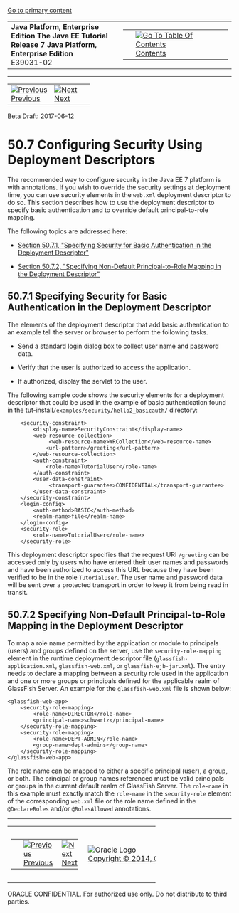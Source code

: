 [Go to primary content](#BEGIN)

<table>
<colgroup>
<col width="50%" />
<col width="50%" />
</colgroup>
<tbody>
<tr class="odd">
<td><strong>Java Platform, Enterprise Edition The Java EE Tutorial</strong><br />
<strong>Release 7 Java Platform, Enterprise Edition</strong><br />
E39031-02</td>
<td><table>
<tbody>
<tr class="odd">
<td> </td>
<td><a href="toc.htm"><img src="../../dcommon/gifs/toc.gif" alt="Go To Table Of Contents" /><br />
<span class="icon">Contents</span></a></td>
</tr>
</tbody>
</table></td>
</tr>
</tbody>
</table>

-----

<table>
<tbody>
<tr class="odd">
<td><a href="security-advanced006.htm"><img src="../../dcommon/gifs/leftnav.gif" alt="Previous" /><br />
<span class="icon">Previous</span></a> </td>
<td><a href="security-advanced008.htm"><img src="../../dcommon/gifs/rightnav.gif" alt="Next" /><br />
<span class="icon">Next</span></a></td>
<td> </td>
</tr>
</tbody>
</table>

Beta Draft: 2017-06-12

# 50.7 Configuring Security Using Deployment Descriptors

The recommended way to configure security in the Java EE 7 platform is
with annotations. If you wish to override the security settings at
deployment time, you can use security elements in the `web.xml`
deployment descriptor to do so. This section describes how to use the
deployment descriptor to specify basic authentication and to override
default principal-to-role mapping.

The following topics are addressed here:

  - [Section 50.7.1, "Specifying Security for Basic Authentication in
    the Deployment Descriptor"](#BNCCM)

  - [Section 50.7.2, "Specifying Non-Default Principal-to-Role Mapping
    in the Deployment
Descriptor"](#GKAFQ)

## 50.7.1 Specifying Security for Basic Authentication in the Deployment Descriptor

The elements of the deployment descriptor that add basic authentication
to an example tell the server or browser to perform the following tasks.

  - Send a standard login dialog box to collect user name and password
    data.

  - Verify that the user is authorized to access the application.

  - If authorized, display the servlet to the user.

The following sample code shows the security elements for a deployment
descriptor that could be used in the example of basic authentication
found in the tut-install`/examples/security/hello2_basicauth/`
directory:

``` oac_no_warn
    <security-constraint>
        <display-name>SecurityConstraint</display-name>
        <web-resource-collection>
             <web-resource-name>WRCollection</web-resource-name>
            <url-pattern>/greeting</url-pattern>
        </web-resource-collection>
        <auth-constraint>
            <role-name>TutorialUser</role-name>
        </auth-constraint>
        <user-data-constraint>
             <transport-guarantee>CONFIDENTIAL</transport-guarantee>
        </user-data-constraint>
    </security-constraint>
    <login-config>
        <auth-method>BASIC</auth-method>
        <realm-name>file</realm-name>
    </login-config>
    <security-role>
        <role-name>TutorialUser</role-name>
    </security-role>
```

This deployment descriptor specifies that the request URI `/greeting`
can be accessed only by users who have entered their user names and
passwords and have been authorized to access this URL because they have
been verified to be in the role `TutorialUser`. The user name and
password data will be sent over a protected transport in order to keep
it from being read in
transit.

## 50.7.2 Specifying Non-Default Principal-to-Role Mapping in the Deployment Descriptor

To map a role name permitted by the application or module to principals
(users) and groups defined on the server, use the
`security-role-mapping` element in the runtime deployment descriptor
file (`glassfish-application.xml`, `glassfish-web.xml`, or
`glassfish-ejb-jar.xml`). The entry needs to declare a mapping between a
security role used in the application and one or more groups or
principals defined for the applicable realm of GlassFish Server. An
example for the `glassfish-web.xml` file is shown below:

``` oac_no_warn
<glassfish-web-app>
    <security-role-mapping>
        <role-name>DIRECTOR</role-name>
        <principal-name>schwartz</principal-name>
    </security-role-mapping>
    <security-role-mapping>
        <role-name>DEPT-ADMIN</role-name>
        <group-name>dept-admins</group-name>
    </security-role-mapping>
</glassfish-web-app>
```

The role name can be mapped to either a specific principal (user), a
group, or both. The principal or group names referenced must be valid
principals or groups in the current default realm of GlassFish Server.
The `role-name` in this example must exactly match the `role-name` in
the `security-role` element of the corresponding `web.xml` file or the
role name defined in the `@DeclareRoles` and/or `@RolesAllowed`
annotations.

-----

<table style="width:66%;">
<colgroup>
<col width="33%" />
<col width="0%" />
<col width="33%" />
</colgroup>
<tbody>
<tr class="odd">
<td><table style="width:96%;">
<colgroup>
<col width="0%" />
<col width="48%" />
<col width="48%" />
</colgroup>
<tbody>
<tr class="odd">
<td> </td>
<td><a href="security-advanced006.htm"><img src="../../dcommon/gifs/leftnav.gif" alt="Previous" /><br />
<span class="icon">Previous</span></a> </td>
<td><a href="security-advanced008.htm"><img src="../../dcommon/gifs/rightnav.gif" alt="Next" /><br />
<span class="icon">Next</span></a></td>
</tr>
</tbody>
</table></td>
<td><img src="../../dcommon/gifs/oracle.gif" alt="Oracle Logo" class="copyrightlogo" /> <a href="../../dcommon/html/cpyr.htm"><br />
<span class="copyrightlogo">Copyright © 2014, Oracle and/or its affiliates. All rights reserved.</span></a></td>
<td><table>
<tbody>
<tr class="odd">
<td> </td>
<td><a href="toc.htm"><img src="../../dcommon/gifs/toc.gif" alt="Go To Table Of Contents" /><br />
<span class="icon">Contents</span></a></td>
</tr>
</tbody>
</table></td>
</tr>
</tbody>
</table>

ORACLE CONFIDENTIAL. For authorized use only. Do not distribute to third parties.
